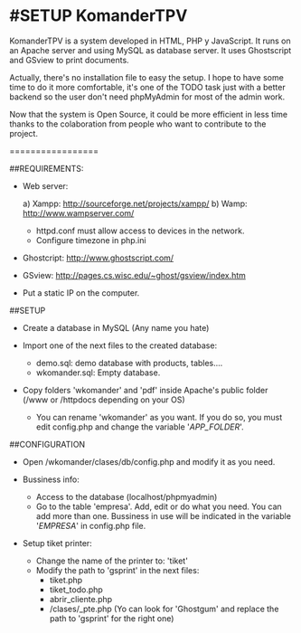 #SETUP KomanderTPV
================

KomanderTPV is a system developed in HTML, PHP y JavaScript. It runs on an Apache server and using MySQL as database server. It uses Ghostscript and GSview to print documents.

Actually, there's no installation file to easy the setup. I hope to have some time to do it more comfortable, it's one of the TODO task just with a better backend so the user don't need phpMyAdmin for most of the admin work.

Now that the system is Open Source, it could be more efficient in less time thanks to the colaboration from people who want to contribute to the project.
 

=================


##REQUIREMENTS:

- Web server: 
	
	a) Xampp: http://sourceforge.net/projects/xampp/
	b) Wamp: http://www.wampserver.com/
	
	- httpd.conf must allow access to devices in the network.
	- Configure timezone in php.ini

- Ghostcript: http://www.ghostscript.com/	

- GSview: http://pages.cs.wisc.edu/~ghost/gsview/index.htm
	
- Put a static IP on the computer.
	
	


##SETUP

- Create a database in MySQL (Any name you hate)

- Import one of the next files to the created database:

	- demo.sql: demo database with products, tables....
	- wkomander.sql: Empty database.

- Copy folders 'wkomander' and 'pdf' inside Apache's public folder (/www or /httpdocs depending on your OS)
	- You can rename 'wkomander' as you want. If you do so, you must edit config.php and change the variable '_APP_FOLDER_'.


##CONFIGURATION


- Open /wkomander/clases/db/config.php and modify it as you need.

- Bussiness info:
	- Access to the database (localhost/phpmyadmin)
	- Go to the table 'empresa'. Add, edit or do what you need. You can add more than one. Bussiness in use will be indicated in the variable '_EMPRESA_' in config.php file.

- Setup tiket printer:
	- Change the name of the printer to: 'tiket'
	- Modify the path to 'gsprint' in the next files:
		- tiket.php
		- tiket_todo.php
		- abrir_cliente.php
		- /clases/_pte.php
	(Yo can look for 'Ghostgum' and replace the path to 'gsprint' for the right one)








